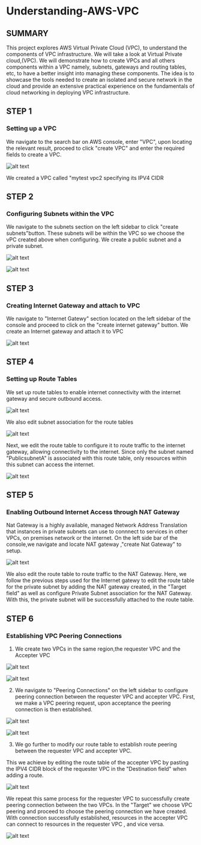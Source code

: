 # Understanding-AWS-VPC

## SUMMARY


This project explores AWS Virtual Private Cloud (VPC), to understand the components of VPC infrastructure.
We will take a look at Virtual Private cloud,(VPC).
We will demonstrate how to create VPCs and all others components within a VPC namely, subnets, gateways and routing tables, etc, to have a better insight into managing these components. 
The idea is to showcase the tools needed to create an isolated and  secure network in the cloud and provide an extensive practical experience  on the fundamentals of cloud networking in deploying VPC infrastructure.


## STEP 1
### Setting up a VPC

We navigate to the search bar on AWS console, enter "VPC", upon locating the relevant result, proceed to click "create VPC" and enter the required fields to create a VPC.

![alt text](<Images/Image 1.PNG>)

We created a VPC called "mytest vpc2 specifying its IPV4 CIDR


## STEP 2
### Configuring Subnets within the VPC

We navigate to the subnets section on the left sidebar to click "create subnets"button.
These subnets will be within the VPC so we choose the vPC created above when configuring. We create a public subnet and a private subnet.

![alt text](<Images/Image 2.PNG>)


![alt text](<Images/Image 3.PNG>)

## STEP 3
### Creating Internet Gateway and attach to VPC

We navigate to "Internet Gatewy" section located on the left sidebar of the console  and proceed to click on the "create internet gateway" button.
We create an Internet gateway and attach it to VPC

![alt text](<Images/Image 4.PNG>)

## STEP 4
### Setting up Route Tables

We set up route tables to enable internet connectivity  with the internet gateway and secure outbound access.

![alt text](<Images/Image 5.PNG>)

We also edit subnet association for the route tables

![alt text](<Images/Image 6.PNG>)

Next, we edit the route table to configure it to route traffic to the internet gateway, allowing connectivity to the internet. Since only the subnet named "PublicsubnetA" is associated with this route table, only resources within this subnet can access the internet.


![alt text](<Images/Image 7.PNG>)


## STEP 5
### Enabling Outbound Internet Access through NAT Gateway

Nat Gateway is a highly available, managed Network Address Translation that instances in private subnets can use to connnect to services in other VPCs, on premises network or the internet.
On the left side bar of the console,we navigate and locate NAT gateway ,"create Nat Gateway" to setup.

![alt text](<Images/Image 8.PNG>)

We also edit the route table to route traffic to the NAT Gateway.
Here, we follow the previous steps used for the Internet gatewy to edit the route table for the private subnet by adding the NAT gateway created, in the "Target field" as well as configure Private Subnet association for the NAT Gateway. 
With this, the private subnet will be successfully attached to the route table.


## STEP 6
### Establishing VPC Peering Connections

1. We create two VPCs in the same region,the requester VPC and the Accepter VPC


![alt text](<Images/Image 9.PNG>)


![alt text](<Images/Image 10.PNG>)

2. We navigate to "Peering Connections" on the left sidebar to configure peering connection between the requester VPC and accepter VPC.
First, we make a VPC peering request, upon acceptance the peering connection is then established.

![alt text](<Images/Image 11.PNG>)

![alt text](<Images/Image 12.PNG>)


3. We go further to modify our route table to establish route peering between the requester VPC and accepter VPC.

This we achieve by editing the route table of the accepter VPC by pasting the IPV4 CIDR block of the requester VPC in the "Destination field" when adding a route.


![alt text](<Images/Image 13.PNG>)


We repeat this same process for the requester VPC to successfully create peering connection between the two VPCs.
In the "Target" we choose VPC peering and proceed to choose the peering connection we have created.
With connection successfully established, resources in the accepter VPC can connect to resources in the requester VPC , and vice versa.


![alt text](<Images/Image 14.PNG>)